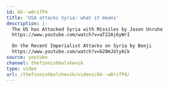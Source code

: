 ```yaml
---
id: AX--w8rifP4
title: 'USA attacks Syria: what it means'
description: |-
  The US has Attacked Syria with Missiles by Jason Unruhe
  https://www.youtube.com/watch?v=aT22Aj6yWrI

  On the Recent Imperialist Attacks on Syria by Benji
  https://www.youtube.com/watch?v=b20mJGtykCk
source: youtube
channel: thefinnishbolshevik
type: video
url: /thefinnishbolshevik/videos/AX--w8rifP4/
---
```


